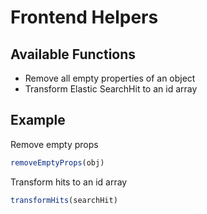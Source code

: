 # Frontend Helpers

## Available Functions
- Remove all empty properties of an object
- Transform Elastic SearchHit to an id array

## Example

Remove empty props
```javascript
removeEmptyProps(obj)
```

Transform hits to an id array
```javascript
transformHits(searchHit)
```